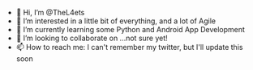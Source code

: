 - 👋 Hi, I’m @TheL4ets
- 👀 I’m interested in a little bit of everything, and a lot of Agile
- 🌱 I’m currently learning some Python and Android App Development
- 💞️ I’m looking to collaborate on ...not sure yet!
- 📫 How to reach me: I can't remember my twitter, but I'll update this soon

<!---
TheL4ets/TheL4ets is a ✨ special ✨ repository because its `README.md` (this file) appears on your GitHub profile.
You can click the Preview link to take a look at your changes.
--->
